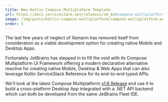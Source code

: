 ```yaml
---
title: New Kotlin Compose Multiplaform Template
url: https://docs.servicestack.net/releases/v8_02#compose-multiplatform-ios-android-apps
image: /img/posts/kotlin-compose-multiplatform/compose-multiplatform.webp
order: 3
---
```


The last few years of neglect of Xamarin has removed itself from consideration as a viable development option for 
creating native Mobile and Desktop Apps.

Fortunately JetBrains has stepped in to fill the void with its Compose Multiplatform UI Framework offering 
a modern declarative alternative reactive for creating native Mobile, Desktop & Web Apps that can also leverage
Kotlin ServiceStack Reference for its end-to-end typed APIs.

We'll look at the latest Compose Multiplatform [v1.6 Release](https://blog.jetbrains.com/kotlin/2024/02/compose-multiplatform-1-6-0-release/) 
and use it to build a cross-platform Desktop App integrated with a .NET API backend which can both be developed from 
the same JetBrains Fleet IDE.